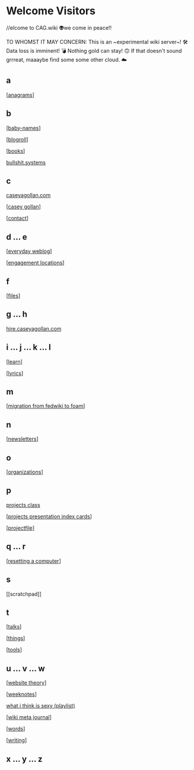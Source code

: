 # Welcome Visitors

\/\/elcome to CAG.wiki 👽we come in peace!!

TO WHOMST IT MAY CONCERN: This is an ~experimental wiki server~! 🛠 Data loss is imminent! 💣 Nothing gold can stay! 🙃 If that doesn't sound grrreat, maaaybe find some some other cloud. ☁️

## a

[[anagrams]]

## b

[[baby-names]]

[[blogroll]]

[[books]]

[bullshit.systems](https://bullshit.systems)

## c

[caseyagollan.com](https://caseyagollan.com)

[[casey gollan]]

[[contact]]

## d ... e

[[everyday weblog]]

[[engagement locations]]

## f

[[files]]

## g ... h

[hire.caseyagollan.com](https://)

## i ... j ... k ... l

[[learn]]

[[lyrics]]

## m

[[migration from fedwiki to foam]]

## n

[[newsletters]]

## o

[[organizations]]

## p

[projects class](http://projectsthecooperunion.wiki/)

[[projects presentation index cards]]

[[projectfile]]

## q ... r

[[resetting a computer]]

## s

[[scratchpad]]

## t

[[talks]]

[[things]]

[[tools]]

## u ... v ... w

[[website theory]]

[[weeknotes]]

[what i think is sexy (playlist)]()

[[wiki meta journal]]

[[words]]

[[writing]]

## x ... y ... z

[//begin]: # "Autogenerated link references for markdown compatibility"
[anagrams]: anagrams "Anagrams"
[baby-names]: baby-names "Baby Names"
[blogroll]: blogroll "Blogroll"
[books]: books "Books"
[casey gollan]: casey-gollan "Casey Gollan"
[contact]: contact "Contact"
[everyday weblog]: everyday-weblog "Everyday Weblog"
[engagement locations]: engagement-locations "Engagement Locations"
[files]: files "Files"
[learn]: learn "Learn"
[lyrics]: lyrics "Lyrics"
[migration from fedwiki to foam]: migration-from-fedwiki-to-foam "Migration from Fedwiki to Foam"
[newsletters]: newsletters "Newsletters"
[organizations]: organizations "Organizations"
[projects presentation index cards]: projects-presentation-index-cards "Projects Presentation Index Cards"
[projectfile]: projectfile "Projectfile"
[resetting a computer]: resetting-a-computer "Resetting a Computer"
[talks]: talks "Talks"
[things]: things "Things"
[tools]: tools "Tools"
[website theory]: website-theory "Website Theory"
[weeknotes]: weeknotes "Weeknotes"
[wiki meta journal]: wiki-meta-journal "Wiki Meta Journal"
[words]: words "Words"
[writing]: writing "Writing"
[//end]: # "Autogenerated link references"
